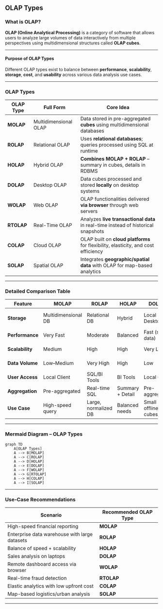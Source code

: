 ## **OLAP Types**

### **What is OLAP?**

**OLAP (Online Analytical Processing)** is a category of software that allows users to analyze large volumes of data interactively from multiple perspectives using multidimensional structures called **OLAP cubes**.

---

#### **Purpose of OLAP Types**

Different OLAP types exist to balance between **performance**, **scalability**, **storage**, **cost**, and **usability** across various data analysis use cases.

---

### **OLAP Types**

| OLAP Type  | Full Form             | Core Idea                                                                          |
| ---------- | --------------------- | ---------------------------------------------------------------------------------- |
| **MOLAP**  | Multidimensional OLAP | Data stored in pre-aggregated **cubes** using multidimensional databases           |
| **ROLAP**  | Relational OLAP       | Uses **relational databases**; queries processed using SQL at runtime              |
| **HOLAP**  | Hybrid OLAP           | **Combines MOLAP + ROLAP** – summary in cubes, details in RDBMS                    |
| **DOLAP**  | Desktop OLAP          | Data cubes processed and stored **locally** on desktop systems                     |
| **WOLAP**  | Web OLAP              | OLAP functionalities delivered **via browser** through web servers                 |
| **RTOLAP** | Real-Time OLAP        | Analyzes **live transactional data** in real-time instead of historical snapshots  |
| **COLAP**  | Cloud OLAP            | OLAP built on **cloud platforms** for flexibility, elasticity, and cost efficiency |
| **SOLAP**  | Spatial OLAP          | Integrates **geographic/spatial data** with OLAP for map-based analytics           |

---

### **Detailed Comparison Table**

| Feature         | MOLAP               | ROLAP                | HOLAP            | DOLAP               | WOLAP             | RTOLAP             | COLAP            | SOLAP              |
| --------------- | ------------------- | -------------------- | ---------------- | ------------------- | ----------------- | ------------------ | ---------------- | ------------------ |
| **Storage**     | Multidimensional DB | Relational DB        | Hybrid           | Local Desktop       | Remote Web Server | Stream & In-Memory | Cloud Storage    | GIS + Cube         |
| **Performance** | Very Fast           | Moderate             | Balanced         | Fast (small data)   | Moderate          | Fast (Real-Time)   | Variable (cloud) | Moderate           |
| **Scalability** | Medium              | High                 | High             | Very Low            | Medium            | Medium             | Very High        | Medium             |
| **Data Volume** | Low–Medium          | Very High            | High             | Low                 | Medium            | Live               | Elastic          | Geo-integrated     |
| **User Access** | Local Client        | SQL/BI Tools         | BI Tools         | Local Only          | Web Browsers      | Dashboards/Alerts  | Web or Cloud BI  | GIS/Map Interface  |
| **Aggregation** | Pre-aggregated      | Real-time SQL        | Summary + Detail | Pre-aggregated      | Server-side       | Live Calculations  | Depends on tool  | Spatial-Aware      |
| **Use Case**    | High-speed query    | Large, normalized DB | Balanced needs   | Small offline cubes | Browser access    | Real-time alerts   | Scalable BI      | Location analytics |

---

### **Mermaid Diagram – OLAP Types**

```mermaid
graph TD
    A[OLAP Types]
    A --> B[MOLAP]
    A --> C[ROLAP]
    A --> D[HOLAP]
    A --> E[DOLAP]
    A --> F[WOLAP]
    A --> G[RTOLAP]
    A --> H[COLAP]
    A --> I[SOLAP]
```

---

### **Use-Case Recommendations**

| Scenario                                      | Recommended OLAP Type |
| --------------------------------------------- | --------------------- |
| High-speed financial reporting                | **MOLAP**             |
| Enterprise data warehouse with large datasets | **ROLAP**             |
| Balance of speed + scalability                | **HOLAP**             |
| Sales analysis on laptops                     | **DOLAP**             |
| Remote dashboard access via browser           | **WOLAP**             |
| Real-time fraud detection                     | **RTOLAP**            |
| Elastic analytics with low upfront cost       | **COLAP**             |
| Map-based logistics/urban analysis            | **SOLAP**             |

---
